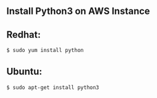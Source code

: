 ## Install Python3 on AWS Instance

## Redhat:
```bash
$ sudo yum install python
```

## Ubuntu:
```bash
$ sudo apt-get install python3
```